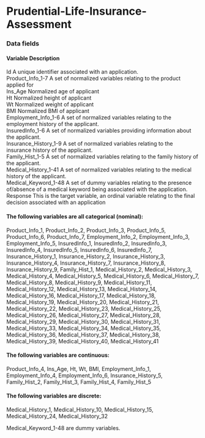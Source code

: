 # Prudential-Life-Insurance-Assessment

### Data fields
#### Variable	Description
Id	A unique identifier associated with an application. <br>
Product_Info_1-7	A set of normalized variables relating to the product applied for <br>
Ins_Age	Normalized age of applicant <br>
Ht	Normalized height of applicant <br>
Wt	Normalized weight of applicant <br>
BMI	Normalized BMI of applicant <br>
Employment_Info_1-6	A set of normalized variables relating to the employment history of the applicant. <br>
InsuredInfo_1-6	A set of normalized variables providing information about the applicant. <br>
Insurance_History_1-9	A set of normalized variables relating to the insurance history of the applicant.<br>
Family_Hist_1-5	A set of normalized variables relating to the family history of the applicant.<br>
Medical_History_1-41	A set of normalized variables relating to the medical history of the applicant.<br>
Medical_Keyword_1-48	A set of dummy variables relating to the presence of/absence of a medical keyword being associated with the application.<br>
Response	This is the target variable, an ordinal variable relating to the final decision associated with an application<br>

#### The following variables are all categorical (nominal):
Product_Info_1, Product_Info_2, Product_Info_3, Product_Info_5, Product_Info_6, Product_Info_7, Employment_Info_2, Employment_Info_3, Employment_Info_5, InsuredInfo_1, InsuredInfo_2, InsuredInfo_3, InsuredInfo_4, InsuredInfo_5, InsuredInfo_6, InsuredInfo_7, Insurance_History_1, Insurance_History_2, Insurance_History_3, Insurance_History_4, Insurance_History_7, Insurance_History_8, Insurance_History_9, Family_Hist_1, Medical_History_2, Medical_History_3, Medical_History_4, Medical_History_5, Medical_History_6, Medical_History_7, Medical_History_8, Medical_History_9, Medical_History_11, Medical_History_12, Medical_History_13, Medical_History_14, Medical_History_16, Medical_History_17, Medical_History_18, Medical_History_19, Medical_History_20, Medical_History_21, Medical_History_22, Medical_History_23, Medical_History_25, Medical_History_26, Medical_History_27, Medical_History_28, Medical_History_29, Medical_History_30, Medical_History_31, Medical_History_33, Medical_History_34, Medical_History_35, Medical_History_36, Medical_History_37, Medical_History_38, Medical_History_39, Medical_History_40, Medical_History_41

#### The following variables are continuous:
Product_Info_4, Ins_Age, Ht, Wt, BMI, Employment_Info_1, Employment_Info_4, Employment_Info_6, Insurance_History_5, Family_Hist_2, Family_Hist_3, Family_Hist_4, Family_Hist_5

#### The following variables are discrete:
Medical_History_1, Medical_History_10, Medical_History_15, Medical_History_24, Medical_History_32

Medical_Keyword_1-48 are dummy variables.